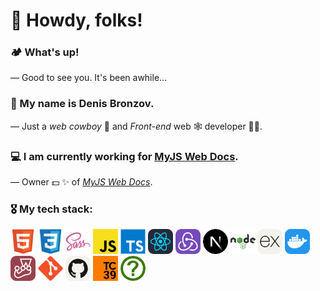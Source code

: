 # 🍑 Howdy, folks!

### 🏕️ What's up!

— Good to see you. It's been awhile...

### 👋 My name is Denis Bronzov. 

— Just a _web cowboy_ 🤠 and _Front-end_ web 🕸 developer 🧑‍💻.

### 💻 I am currently working for [MyJS Web Docs](https://github.com/mjdocs).

— Owner 💵 ✨ of [_MyJS Web Docs_](https://github.com/mjdocs).

### 🎖️ My tech stack:

<div align='left'>
  <img src="src/assets/7.png" width="40" height="40">
  <img src="src/assets/16.png" width="40" height="40">
  <img src="src/assets/6.png" width="40" height="40">
  <img src="src/assets/2.png" width="40" height="40">
  <img src="src/assets/3.png" width="40" height="40">
  <img src="src/assets/1.png" width="40" height="40">
  <img src="src/assets/14.png" width="40" height="40">
  <img src="src/assets/8.png" width="40" height="40">
  <img src="src/assets/5.png" width="40" height="40">
  <img src="src/assets/9.png" width="40" height="40">
  <img src="src/assets/4.png" width="40" height="40">
  <img src="src/assets/10.png" width="40" height="40">
  <img src="src/assets/13.png" width="40" height="40">
  <img src="src/assets/12.png" width="40" height="40">
  <img src="src/assets/15.png" width="40" height="40">
  <img src="src/assets/11.png" width="40" height="40">
</div>


